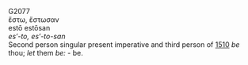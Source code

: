 <body>
  <p>G2077<br>  ἔστω, ἔστωσαν  <br> estō  estōsan  <br><i>es‘-to,</i> <i>es‘-to-san </i><br>Second person singular present imperative and third person of <a href="g1510.htm">1510</a>  <i>be</i> thou; <i>let</i> them <i>be:</i> - be.<br></p>
 </body>